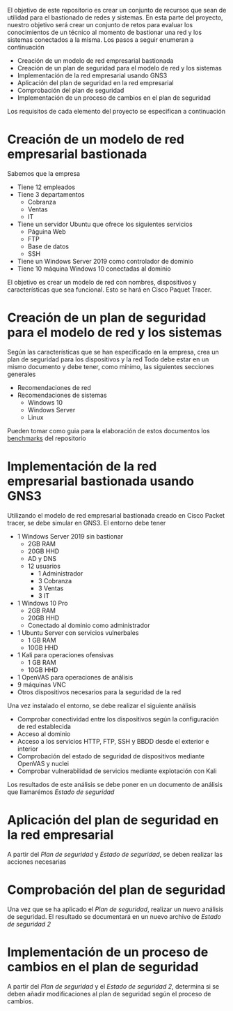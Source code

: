 El objetivo de este repositorio es crear un conjunto de recursos que sean de utilidad para el bastionado de redes y sistemas.
En esta parte del proyecto, nuestro objetivo será crear un conjunto de retos para evaluar los conocimientos de un técnico
al momento de bastionar una red y los sistemas conectados a la misma. Los pasos a seguir enumeran a continuación

- Creación de un modelo de red empresarial bastionada
- Creación de un plan de seguridad para el modelo de red y los sistemas
- Implementación de la red empresarial usando GNS3
- Aplicación del plan de seguridad en la red empresarial
- Comprobación del plan de seguridad
- Implementación de un proceso de cambios en el plan de seguridad

Los requisitos de cada elemento del proyecto se especifican a continuación


# Creación de un modelo de red empresarial bastionada

Sabemos que la empresa 

- Tiene 12 empleados
- Tiene 3 departamentos
    - Cobranza
    - Ventas
    - IT
- Tiene un servidor Ubuntu que ofrece los siguientes servicios
    - Páguina Web
    - FTP
    - Base de datos
    - SSH
- Tiene un Windows Server 2019 como  controlador de dominio
- Tiene 10 máquina Windows 10 conectadas al dominio

El objetivo es crear un modelo de red con nombres, dispositivos y características que sea funcional. Esto se hará en Cisco Paquet Tracer.

# Creación de un plan de seguridad para el modelo de red y los sistemas

Según las características que se han especificado en la empresa, crea un plan de seguridad para los dispositivos y la red
Todo debe estar en un mismo documento y debe tener, como mínimo, las siguientes secciones generales

- Recomendaciones de red
- Recomendaciones de sistemas
    - Windows 10
    - Windows Server
    - Linux

Pueden tomar como guia para la elaboración de estos documentos los [benchmarks](path/to/files) del repositorio

# Implementación de la red empresarial bastionada usando GNS3

Utilizando el modelo de red empresarial bastionada creado en Cisco Packet tracer, se debe simular en GNS3.
El entorno debe tener

- 1 Windows Server 2019 sin bastionar
    - 2GB RAM
    - 20GB HHD
    - AD y DNS
    - 12 usuarios
        - 1 Administrador
        - 3 Cobranza
        - 3 Ventas
        - 3 IT
- 1 Windows 10 Pro
    - 2GB RAM
    - 20GB HHD
    - Conectado al dominio como administrador
- 1 Ubuntu Server con servicios vulnerbales
    - 1 GB RAM
    - 10GB HHD
- 1 Kali para operaciones ofensivas 
    - 1 GB RAM
    - 10GB HHD
- 1 OpenVAS para operaciones de análisis
- 9 máquinas VNC
- Otros dispositivos necesarios para la seguridad de la red

Una vez instalado el entorno, se debe realizar el siguiente análisis

- Comprobar conectividad entre los dispositivos según la configuración de red establecida
- Acceso al dominio
- Acceso a los servicios HTTP, FTP, SSH y BBDD desde el exterior e interior
- Comprobación del estado de seguridad de dispositivos mediante OpenVAS y nuclei
- Comprobar vulnerabilidad de servicios mediante explotación con Kali

Los resultados de este análisis se debe poner en un documento de análisis que llamarémos *Estado de seguridad*

# Aplicación del plan de seguridad en la red empresarial

A partir del *Plan de seguridad* y *Estado de seguridad*, se deben realizar las acciones necesarias 

# Comprobación del plan de seguridad

Una vez que se ha aplicado el *Plan de seguridad*, realizar un nuevo análisis de seguridad. 
El resultado se documentará en un nuevo archivo de *Estado de seguridad 2*

# Implementación de un proceso de cambios en el plan de seguridad

A partir del *Plan de seguridad* y el *Estado de seguridad 2*, determina si se deben añadir modificaciones al plan
de seguridad según el proceso de cambios.

